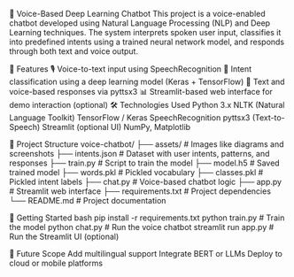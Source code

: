 🎤 Voice-Based Deep Learning Chatbot
This project is a voice-enabled chatbot developed using Natural Language Processing (NLP) and Deep Learning techniques. The system interprets spoken user input, classifies it into predefined intents using a trained neural network model, and responds through both text and voice output.

🔧 Features
🎙️ Voice-to-text input using SpeechRecognition
🧠 Intent classification using a deep learning model (Keras + TensorFlow)
💬 Text and voice-based responses via pyttsx3
📊 Streamlit-based web interface for demo interaction (optional)
🛠️ Technologies Used
Python 3.x
NLTK (Natural Language Toolkit)
TensorFlow / Keras
SpeechRecognition
pyttsx3 (Text-to-Speech)
Streamlit (optional UI)
NumPy, Matplotlib

📁 Project Structure
voice-chatbot/ ├── assets/ # Images like diagrams and screenshots
├── intents.json # Dataset with user intents, patterns, and responses
├── train.py # Script to train the model
├── model.h5 # Saved trained model 
├── words.pkl # Pickled vocabulary
├── classes.pkl # Pickled intent labels
├── chat.py # Voice-based chatbot logic
├── app.py # Streamlit web interface
├── requirements.txt # Project dependencies
└── README.md # Project documentation

🚀 Getting Started
bash pip install -r requirements.txt python train.py # Train the model python chat.py # Run the voice chatbot streamlit run app.py # Run the Streamlit UI (optional)

📌 Future Scope
Add multilingual support Integrate BERT or LLMs Deploy to cloud or mobile platforms
